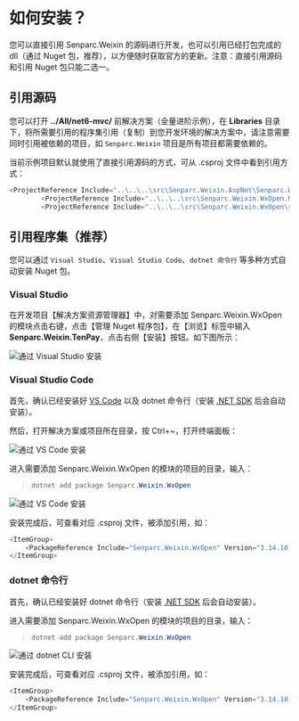 # 如何安装？

您可以直接引用 Senparc.Weixin 的源码进行开发，也可以引用已经打包完成的 dll（通过 Nuget 包，推荐），以方便随时获取官方的更新。注意：直接引用源码和引用 Nuget 包只能二选一。

## 引用源码

您可以打开 **../All/net6-mvc/** 前解决方案（全量进阶示例），在 **Libraries** 目录下，将所需要引用的程序集引用（复制）到您开发环境的解决方案中，请注意需要同时引用被依赖的项目，如 `Senparc.Weixin` 项目是所有项目都需要依赖的。

当前示例项目默认就使用了直接引用源码的方式，可从 .csproj 文件中看到引用方式：

```cs
<ProjectReference Include="..\..\..\src\Senparc.Weixin.AspNet\Senparc.Weixin.AspNet.net6.csproj" />
		<ProjectReference Include="..\..\..\src\Senparc.Weixin.WxOpen.Middleware\Senparc.Weixin.WxOpen.Middleware.net6.csproj" />
		<ProjectReference Include="..\..\..\src\Senparc.Weixin.WxOpen\src\Senparc.Weixin.WxOpen\Senparc.Weixin.WxOpen\Senparc.Weixin.WxOpen.net6.csproj" />
```

## 引用程序集（推荐）

您可以通过 `Visual Studio`、`Visual Studio Code`、`dotnet 命令行` 等多种方式自动安装 Nuget 包。

### Visual Studio

在开发项目【解决方案资源管理器】中，对需要添加 Senparc.Weixin.WxOpen 的模块点击右键，点击【管理 Nuget 程序包】，在【浏览】标签中输入 **Senparc.Weixin.TenPay**，点击右侧【安装】按钮。如下图所示：

![通过 Visual Studio 安装](https://sdk.weixin.senparc.com/Docs/WxOpen/images/home-install-01.png)

### Visual Studio Code

首先，确认已经安装好 [VS Code](https://code.visualstudio.com/) 以及 dotnet 命令行（安装 [.NET SDK](https://dotnet.microsoft.com/en-us/download) 后会自动安装）。

然后，打开解决方案或项目所在目录，按 Ctrl+~，打开终端面板：

![通过 VS Code 安装](https://sdk.weixin.senparc.com/Docs/WxOpen/images/home-install-03.png "打开 VS Code 终端面板")

进入需要添加 Senparc.Weixin.WxOpen 的模块的项目的目录，输入：

> ```cs
> dotnet add package Senparc.Weixin.WxOpen
> ```

![通过 VS Code 安装](https://sdk.weixin.senparc.com/Docs/WxOpen/images/home-install-04.png "安装 Senparc.Weixin.WxOpen 模块")

安装完成后，可查看对应 .csproj 文件，被添加引用，如：

```cs
<ItemGroup>
    <PackageReference Include="Senparc.Weixin.WxOpen" Version="3.14.10.1" />
</ItemGroup>
```

### dotnet 命令行

首先，确认已经安装好 dotnet 命令行（安装 [.NET SDK](https://dotnet.microsoft.com/en-us/download) 后会自动安装）。

进入需要添加 Senparc.Weixin.WxOpen 的模块的项目的目录，输入：

> ```cs
> dotnet add package Senparc.Weixin.WxOpen
> ```

![通过 dotnet CLI 安装](https://sdk.weixin.senparc.com/Docs/WxOpen/images/home-install-02.png "通过 dotnet CLI 安装")

安装完成后，可查看对应 .csproj 文件，被添加引用，如：

```cs
<ItemGroup>
    <PackageReference Include="Senparc.Weixin.WxOpen" Version="3.14.10.1" />
</ItemGroup>
```
